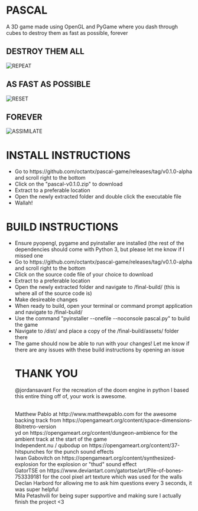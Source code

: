 # PASCAL
A 3D game made using OpenGL and PyGame where you dash through cubes to destroy them as fast as possible, forever

## DESTROY THEM ALL
![REPEAT](https://user-images.githubusercontent.com/86143218/185782633-b2f1c073-8f37-4780-9964-d769a22f66fa.gif)

## AS FAST AS POSSIBLE
![RESET](https://user-images.githubusercontent.com/86143218/185782655-98e652a7-fbe4-48c5-a392-8569e18ee3bb.gif)

## FOREVER
![ASSIMILATE](https://user-images.githubusercontent.com/86143218/185782676-21b0c8c3-aa00-4b04-9350-2780572097be.gif)

# INSTALL INSTRUCTIONS
<ul>
<li>Go to https://github.com/octantx/pascal-game/releases/tag/v0.1.0-alpha and scroll right to the bottom</li>
<li>Click on the "pascal-v0.1.0.zip" to download</li>
<li>Extract to a preferable location</li>
<li>Open the newly extracted folder and double click the executable file</li>
<li>Wallah!</li>
</ul>

# BUILD INSTRUCTIONS
<ul>
<li> Ensure pyopengl, pygame and pyinstaller are installed (the rest of the dependencies should come with Python 3, but please let me know if I missed one</li>
<li> Go to https://github.com/octantx/pascal-game/releases/tag/v0.1.0-alpha and scroll right to the bottom </li>
<li> Click on the source code file of your choice to download </li>
<li> Extract to a preferable location </li>
<li> Open the newly extracted folder and navigate to /final-build/ (this is where all of the source code is) </li>
<li> Make desireable changes </li>
<li> When ready to build, open your terminal or command prompt application and navigate to /final-build/ </li>
<li> Use the command "pyinstaller --onefile --noconsole pascal.py" to build the game </li>
<li> Navigate to /dist/ and place a copy of the /final-build/assets/ folder there </li>
<li> The game should now be able to run with your changes! Let me know if there are any issues with these build instructions by opening an issue </li>

# THANK YOU
@jordansavant For the recreation of the doom engine in python I based this entire thing off of, your work is awesome.

<br>
Matthew Pablo at http://www.matthewpablo.com for the awesome backing track from https://opengameart.org/content/space-dimensions-8bitretro-version
<br>
yd on https://opengameart.org/content/dungeon-ambience for the ambient track at the start of the game
<br>
Independent.nu / qubodup on https://opengameart.org/content/37-hitspunches for the punch sound effects
<br>
Iwan Gabovitch on https://opengameart.org/content/synthesized-explosion for the explosion or "thud" sound effect
<br>
GatorTSE on https://www.deviantart.com/gatortse/art/Pile-of-bones-753339181 for the cool pixel art texture which was used for the walls
<br>
Declan Harbord for allowing me to ask him questions every 3 seconds, it was super helpful
<br>
Mila Petashvili for being super supportive and making sure I actually finish the project <3
<br>
